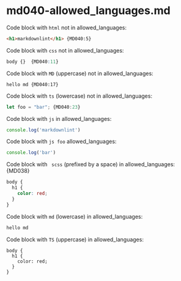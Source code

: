 # md040-allowed_languages.md

Code block with `html` not in allowed_languages:

```html
<h1>markdownlint</h1> {MD040:5}
```

Code block with `css` not in allowed_languages:

```css
body {}  {MD040:11}
```

Code block with `MD` (uppercase) not in allowed_languages:

```MD
hello md {MD040:17}
```

Code block with `ts` (lowercase) not in allowed_languages:

```ts
let foo = "bar"; {MD040:23}
```

Code block with `js` in allowed_languages:

```js
console.log('markdownlint')
```

Code block with `js foo` allowed_languages:

```js foo
console.log('bar')
```

Code block with ` scss` (prefixed by a space) in allowed_languages: {MD038}

``` scss
body {
  h1 {
    color: red;
  }
}
```

Code block with `md` (lowercase) in allowed_languages:

```md
hello md
```

Code block with `TS` (uppercase) in allowed_languages:

```TS
body {
  h1 {
    color: red;
  }
}
```
